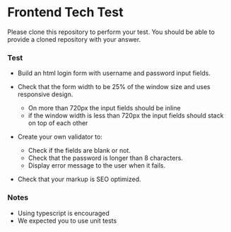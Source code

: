 # Frontend Tech Test

Please clone this repository to perform your test. You should be able to provide a cloned repository with your answer.

### Test

- Build an html login form with username and password input fields.

- Check that the form width to be 25% of the window size and uses responsive design. 
    - On more than 720px the input fields should be inline
    - if the window width is less than 720px the input fields should stack on top of each other

- Create your own validator to:
    - Check if the fields are blank or not.
    - Check that the password is longer than 8 characters.
    - Display error message to the user when it fails.

- Check that your markup is SEO optimized.

### Notes

- Using typescript is encouraged
- We expected you to use unit tests

